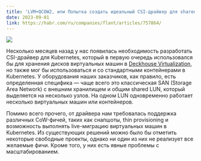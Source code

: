 ```yaml
---
title: 'LVM+QCOW2, или Попытка создать идеальный CSI-драйвер для shared SAN в Kubernetes'
date: 2023-09-01
link: https://habr.com/ru/companies/flant/articles/757864/
---
```


![](https://habrastorage.org/getpro/habr/upload_files/a3c/872/0fb/a3c8720fb97299f358bc05778f98941f.png)

Несколько месяцев назад у нас появилась необходимость разработать CSI-драйвер для Kubernetes, который в первую очередь использовался бы для хранения дисков виртуальных машин в [Deckhouse Virtualization](https://deckhouse.ru/documentation/v1/modules/490-virtualization/), но также мог бы использоваться и со стандартными контейнерами в Kubernetes. У оборудования наших заказчиков, как правило, есть определенная специфика — чаще всего это классическая SAN (Storage Area Network) с внешним хранилищем и общим shared LUN, который выделяется на несколько узлов. На одном LUN одновременно работает несколько виртуальных машин или контейнеров.

Помимо всего прочего, от драйвера нам требовалась поддержка различных CoW-фичей, таких как снапшоты, thin provisioning и возможность выполнять live-миграцию виртуальных машин в Kubernetes. Из существующих решений можно было бы отметить некоторые свободные проекты, однако ни один из них не реализует все желаемые фичи. Кроме того, у них есть явные проблемы с масштабированием.

<!--more-->
